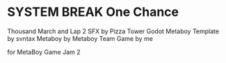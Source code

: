 # SYSTEM BREAK One Chance

 Thousand March and Lap 2 SFX by Pizza Tower
 Godot Metaboy Template by svntax
 Metaboy by Metaboy Team
 Game by me

 for MetaBoy Game Jam 2
